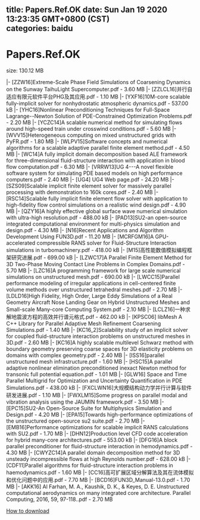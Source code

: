 
title: Papers.Ref.OK
date: Sun Jan 19 2020 13:23:35 GMT+0800 (CST)    
categories: baidu
---

# Papers.Ref.OK
size: 130.12 MB
 
 
|- [ZZW16]Extreme-Scale Phase Field Simulations of Coarsening Dynamics on the Sunway TaihuLight Supercomputer.pdf - 3.60 MB
|- [ZZLCL16]并行自适应有限元软件平台PHG及其应用.pdf - 1.10 MB
|- [YXF16]10M-core scalable fully-implicit solver for nonhydrostatic atmospheric dynamics.pdf - 537.00 kB
|- [YHC16]Nonlinear Preconditioning Techniques for Full-Space Lagrange--Newton Solution of PDE-Constrained Optimization Problems.pdf - 2.20 MB
|- [YCZC14]A scalable numerical method for simulating flows around high-speed train under crosswind conditions.pdf - 5.60 MB
|- [WVV15]Heterogeneous computing on mixed unstructured grids with PyFR.pdf - 1.80 MB
|- [WLPV15]Software concepts and numerical algorithms for a scalable adaptive parallel finite element method.pdf - 4.50 MB
|- [WC14]A fully implicit domain decomposition based ALE framework for three-dimensional fluid-structure interaction with application in blood flow computation.pdf - 6.30 MB
|- [VRRW13]UG 4---A novel flexible software system for simulating PDE based models on high performance computers.pdf - 2.40 MB
|- [UG4] UG4 Web page.pdf - 24.20 MB
|- [SZS09]Scalable implicit finite element solver for massively parallel processing with demonstration to 160k cores.pdf - 2.40 MB
|- [RSC14]Scalable fully implicit finite element flow solver with application to high-fidelity flow control simulations on a realistic wind design.pdf - 4.90 MB
|- [QZY16]A highly effective global surface wave numerical simulation with ultra-high resolution.pdf - 488.00 kB
|- [PAD13]SU2-an open-source integrated computational environment for multi-physics simulation and design.pdf - 4.30 MB
|- [N16]Recent Applications and Algorithm Development Using FUN3D.pdf - 11.20 MB
|- [MCRFGM16]A GPU-accelerated compressible RANS solver for Fluid-Structure Interaction simulations in turbomachinery.pdf - 418.00 kB
|- [M15]高性能数值模拟编程框架研究进展.pdf - 699.00 kB
|- [LZWC17]A Parallel Finite Element Method for 3D Two-Phase Moving Contact Line Problems in Complex Domains.pdf - 5.70 MB
|- [LZC16]A programming framework for large scale numerical simulations on unstructured mesh.pdf - 690.00 kB
|- [LWCC15]Parallel performance modeling of irregular applications in cell-centered finite volume methods over unstructured tetrahedral meshes.pdf - 2.70 MB
|- [LDLD16]High Fidelity, High Order, Large Eddy Simulations of a Real Geometry Aircraft Nose Landing Gear on Hybrid Unstructured Meshes and Small-scale Many-core Computing System.pdf - 2.10 MB
|- [LCLZ16]一种求解地震波方程的高效并行谱元格式.pdf - 462.00 kB
|- [KPSC06] libMesh A C++ Library for Parallel Adaptive Mesh Refinement Coarsening Simulations.pdf - 1.40 MB
|- [KC16_2]Scalability study of an implicit solver for coupled fluid-structure interaction problems on unstructured meshes in 3D.pdf - 2.60 MB
|- [KC16]A highly scalable multilevel Schwarz method with boundary geometry preserving coarse spaces for 3D elasticity problems on domains with complex geometry.pdf - 2.40 MB
|- [ISS16]parallel unstructured mesh infrastructure.pdf - 1.60 MB
|- [HSC15]A parallel adaptive nonlinear elimination preconditioned inexact Newton method for transonic full potential equation.pdf - 1.01 MB
|- [GLW16] Space and Time Parallel Multigrid for Optimization and Uncertainty Quantification in PDE Simulations.pdf - 438.00 kB
|- [FXCLWN16]大规模结构动力学并行计算与软件研发进展.pdf - 1.10 MB
|- [FWXLM15]Some progress on parallel modal and vibration analysis using the JAUMIN framework.pdf - 3.50 MB
|- [EPC15]SU2-An Open-Source Suite for Multiphysics Simulation and Design.pdf - 4.20 MB
|- [EPA15]Towards high-performance optimizations of the unstructured open-source su2 suite.pdf - 2.70 MB
|- [EMB16]Performance optimizations for scalable implicit RANS calculations with SU2.pdf - 1.70 MB
|- [DHN12]Production level CFD code acceleration for hybrid many-core architectures.pdf - 553.00 kB
|- [DFG16]A block parallel  preconditioner for fluid-structure  interaction in hemodynamics.pdf - 4.30 MB
|- [CWYZC14]A parallel domain decomposition method for 3D unsteady incompressible flows at high Reynolds number.pdf - 628.00 kB
|- [CDF11]Parallel algorithms for fluid-structure interaction problems in haemodynamics.pdf - 1.60 MB
|- [CC16]高可扩展区域分解算法及其在流体模拟和优化问题中的应用.pdf - 7.70 MB
|- [BCD16]FUN3D_Manual-13.0.pdf - 1.70 MB
|- [AKK16] Al Farhan, M. A., Kaushik, D. K., & Keyes, D. E. Unstructured computational aerodynamics on many integrated core architecture. Parallel Computing, 2016, 59, 97-118..pdf - 2.70 MB

[How to download](https://bpcam.bemobtrk.com/go/2ceec3aa-1ca2-46d6-b9ff-aaa5c184517c?jno=512)